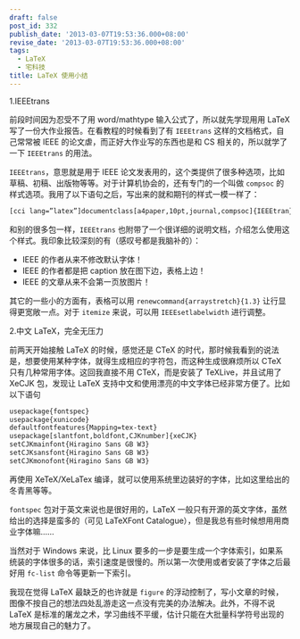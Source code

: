 ```yaml
---
draft: false
post_id: 332
publish_date: '2013-03-07T19:53:36.000+08:00'
revise_date: '2013-03-07T19:53:36.000+08:00'
tags:
  - LaTeX
  - 宅科技
title: LaTeX 使用小结
---
```


1.IEEEtrans

前段时间因为忍受不了用 word/mathtype 输入公式了，所以就先学现用用 LaTeX 写了一份大作业报告。在看教程的时候看到了有 `IEEEtrans` 这样的文档格式，自己常常被 IEEE 的论文虐，而正好大作业写的东西也是和 CS 相关的，所以就学了一下 `IEEEtrans` 的用法。

`IEEEtrans`，意思就是用于 IEEE 论文发表用的，这个类提供了很多种选项，比如草稿、初稿、出版物等等。对于计算机协会的，还有专门的一个叫做 `compsoc` 的样式选项。我用了以下语句之后，写出来的就和期刊的样式一模一样了：

```latex
[cci lang=”latex”]documentclass[a4paper,10pt,journal,compsoc]{IEEEtran}[/cci]
```

和别的很多包一样，`IEEEtrans` 也附带了一个很详细的说明文档，介绍怎么使用这个样式。我印象比较深刻的有（感叹号都是我脑补的）：

- IEEE 的作者从来不修改默认字体！
- IEEE 的作者都是把 caption 放在图下边，表格上边！
- IEEE 的文章从来不会第一页放图片！

其它的一些小的方面有，表格可以用 `renewcommand{arraystretch}{1.3}` 让行显得更宽敞一点。对于 `itemize` 来说，可以用 `IEEEsetlabelwidth` 进行调整。

2.中文 LaTeX，完全无压力

前两天开始接触 LaTeX 的时候，感觉还是 CTeX 的时代，那时候我看到的说法是，想要使用某种字体，就得生成相应的字符包，而这种生成很麻烦所以 CTeX 只有几种常用字体。这回我直接不用 CTeX，而是安装了 TeXLive，并且试用了 XeCJK 包，发现让 LaTeX 支持中文和使用漂亮的中文字体已经非常方便了。比如以下语句

```latex
usepackage{fontspec}
usepackage{xunicode}
defaultfontfeatures{Mapping=tex-text}
usepackage[slantfont,boldfont,CJKnumber]{xeCJK}
setCJKmainfont{Hiragino Sans GB W3}
setCJKsansfont{Hiragino Sans GB W3}
setCJKmonofont{Hiragino Sans GB W3}
```

再使用 XeTeX/XeLaTex 编译，就可以使用系统里边装好的字体，比如这里给出的冬青黑等等。

`fontspec` 包对于英文来说也是很好用的，LaTeX 一般只有开源的英文字体，虽然给出的选择是蛮多的（可见 LaTeXFont Catalogue），但是我总有些时候想用用商业字体嘛……

当然对于 Windows 来说，比 Linux 要多的一步是要生成一个字体索引，如果系统装的字体很多的话，索引速度是很慢的。所以第一次使用或者安装了字体之后最好用 `fc-list` 命令等更新一下索引。

我现在觉得 LaTeX 最缺乏的也许就是 `figure` 的浮动控制了，写小文章的时候，图像不按自己的想法四处乱游走这一点没有完美的办法解决。此外，不得不说 LaTeX 是标准的屠龙之术，学习曲线不平缓，估计只能在大批量科学符号出现的地方展现自己的魅力了。
